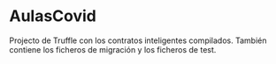 # AulasCovid

Projecto de Truffle con los contratos inteligentes compilados. También contiene los ficheros de migración y los ficheros de test.
